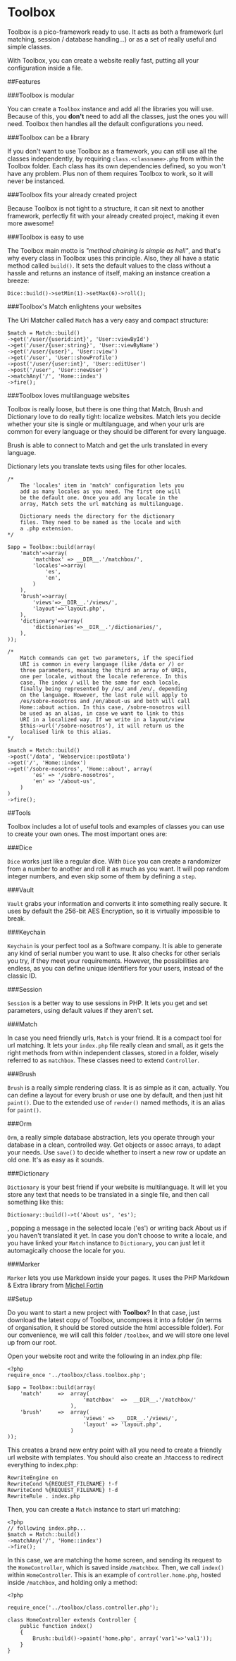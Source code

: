 Toolbox
=======

Toolbox is a pico-framework ready to use. It acts as both a framework (url matching, session / database handling...) or as a set of really useful and simple classes.

With Toolbox, you can create a website really fast, putting all your configuration inside a file. 

##Features

###Toolbox is modular

You can create a `Toolbox` instance and add all the libraries you will use. Because of this, you **don't** need to add all the classes, just the ones you will need. Toolbox then handles all the default configurations you need.

###Toolbox can be a library

If you don't want to use Toolbox as a framework, you can still use all the classes independently, by requiring `class.<classname>.php` from within the Toolbox folder. Each class has its own dependencies defined, so you won't have any problem. Plus non of them requires Toolbox to work, so it will never be instanced.

###Toolbox fits your already created project

Because Toolbox is not tight to a structure, it can sit next to another framework, perfectly fit with your already created project, making it even more awesome!

###Toolbox is easy to use

The Toolbox main motto is _"method chaining is simple as hell"_, and that's why every class in Toolbox uses this principle. Also, they all have a static method called `build()`. It sets the default values to the class without a hassle and returns an instance of itself, making an instance creation a breeze:

    Dice::build()->setMin(1)->setMax(6)->roll();

###Toolbox's Match enlightens your websites

The Uri Matcher called `Match` has a very easy and compact structure:

	$match = Match::build()
	->get('/user/{userid:int}', 'User::viewById')
	->get('/user/{user:string}', 'User::viewByName')
	->get('/user/{user}', 'User::view')
	->get('/user', 'User::showProfile')
	->post('/user/{user:int}', 'User::editUser')
	->post('/user', 'User::newUser')
	->matchAny('/', 'Home::index')
	->fire();

###Toolbox loves multilanguage websites

Toolbox is really loose, but there is one thing that Match, Brush and Dictionary love to do really tight: localize websites. Match lets you decide whether your site is single or multilanguage, and when your urls are common for every language or they should be different for every language.

Brush is able to connect to Match and get the urls translated in every language.

Dictionary lets you translate texts using files for other locales.

	/*
		The 'locales' item in 'match' configuration lets you
		add as many locales as you need. The first one will 
		be the default one. Once you add any locale in the 
		array, Match sets the url matching as multilanguage.

		Dictionary needs the directory for the dictionary
		files. They need to be named as the locale and with
		a .php extension.
	*/

	$app = Toolbox::build(array(
		'match'=>array(
			'matchbox' => __DIR__.'/matchbox/',
			'locales'=>array(
				'es',
				'en',
			)
		),
		'brush'=>array(
			'views'=>__DIR__.'/views/',
			'layout'=>'layout.php',
		),
		'dictionary'=>array(
			'dictionaries'=>__DIR__.'/dictionaries/',
		),
	));

	/*
		Match commands can get two parameters, if the specified
		URI is common in every language (like /data or /) or
		three parameters, meaning the third an array of URIs,
		one per locale, without the locale reference. In this
		case, The index / will be the same for each locale,
		finally being represented by /es/ and /en/, depending
		on the language. However, the last rule will apply to
		/es/sobre-nosotros and /en/about-us and both will call
		Home::about action. In this case, /sobre-nosotros will
		be used as an alias, in case we want to link to this
		URI in a localized way. If we write in a layout/view
		$this->url('/sobre-nosotros'), it will return us the
		localised link to this alias.
	*/

	$match = Match::build()
	->post('/data', 'Webservice::postData')
	->get('/', 'Home::index')
	->get('/sobre-nosotros', 'Home::about', array(	
			'es' => '/sobre-nosotros',
			'en' => '/about-us',
		)
	)
	->fire();

##Tools

Toolbox includes a lot of useful tools and examples of classes you can use to create your own ones. The most important ones are:

###Dice

`Dice` works just like a regular dice. With `Dice` you can create a randomizer from a number to another and roll it as much as you want. It will pop random integer numbers, and even skip some of them by defining a `step`.

###Vault

`Vault` grabs your information and converts it into something really secure. It uses by default the 256-bit AES Encryption, so it is virtually impossible to break.

###Keychain

`Keychain` is your perfect tool as a Software company. It is able to generate any kind of serial number you want to use. It also checks for other serials you try, if they meet your requirements. However, the possibilities are endless, as you can define unique identifiers for your users, instead of the classic ID.

###Session

`Session` is a better way to use sessions in PHP. It lets you get and set parameters, using default values if they aren't set.

###Match

In case you need friendly urls, `Match` is your friend. It is a compact tool for url matching. It lets your `index.php` file really clean and small, as it gets the right methods from within independent classes, stored in a folder, wisely referred to as `matchbox`. These classes need to extend `Controller`.

###Brush

`Brush` is a really simple rendering class. It is as simple as it can, actually. You can define a layout for every brush or use one by default, and then just hit `paint()`. Due to the extended use of `render()` named methods, it is an alias for `paint()`.

###Orm

`Orm`, a really simple database abstraction, lets you operate through your database in a clean, controlled way. Get objects or assoc arrays, to adapt your needs. Use `save()` to decide whether to insert a new row or update an old one. It's as easy as it sounds.

###Dictionary

`Dictionary` is your best friend if your website is multilanguage. It will let you store any text that needs to be translated in a single file, and then call something like this:

    Dictionary::build()->t('About us', 'es');

, popping a message in the selected locale ('es') or writing back About us if you haven't translated it yet. In case you don't choose to write a locale, and you have linked your `Match` instance to `Dictionary`, you can just let it automagically choose the locale for you.

###Marker

`Marker` lets you use Markdown inside your pages. It uses the PHP Markdown & Extra library from [Michel Fortin](http://michelf.com)

##Setup

Do you want to start a new project with **Toolbox**? In that case, just download the latest copy of Toolbox, uncompress it into a folder (in terms of organisation, it should be stored outside the html accessible folder). For our convenience, we will call this folder `/toolbox`, and we will store one level up from our root.

Open your website root and write the following in an index.php file:

	<?php 
	require_once '../toolbox/class.toolbox.php';

	$app = Toolbox::build(array(
		'match' 	=>	array(
							'matchbox'	=>	__DIR__.'/matchbox/'
						),
		'brush' 	=>	array(
							'views'	=>	__DIR__.'/views/',
							'layout' => 'layout.php',
						)
	));

This creates a brand new entry point with all you need to create a friendly url website with templates. You should also create an .htaccess to redirect everything to index.php:

	RewriteEngine on
	RewriteCond %{REQUEST_FILENAME} !-f
	RewriteCond %{REQUEST_FILENAME} !-d
	RewriteRule . index.php

Then, you can create a `Match` instance to start url matching:

	<?php
	// following index.php...
	$match = Match::build()
	->matchAny('/', 'Home::index')
	->fire();

In this case, we are matching the home screen, and sending its request to the `HomeController`, which is saved inside `/matchbox`. Then, we call `index()` within `HomeController`. This is an example of `controller.home.php`, hosted inside `/matchbox`, and holding only a method:

	<?php 

	require_once('../toolbox/class.controller.php');

	class HomeController extends Controller {
		public function index()
		{
			Brush::build()->paint('home.php', array('var1'=>'val1'));
		}
	}

